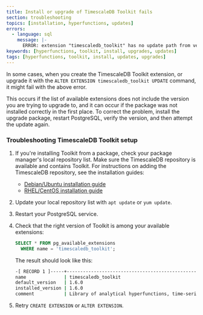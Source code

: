 ```yaml
---
title: Install or upgrade of TimescaleDB Toolkit fails
section: troubleshooting
topics: [installation, hyperfunctions, updates]
errors:
  - language: sql
    message: |-
      ERROR: extension "timescaledb_toolkit" has no update path from version "1.2" to version "1.3"
keywords: [hyperfunctions, toolkit, install, upgrades, updates]
tags: [hyperfunctions, toolkit, install, updates, upgrades]
---
```


<!---
* Keep this section in alphabetical order
* Use this format for writing troubleshooting sections:
 - Cause: What causes the problem?
 - Consequence: What does the user see when they hit this problem?
 - Fix/Workaround: What can the user do to fix or work around the problem? Provide a "Resolving" Procedure if required.
 - Result: When the user applies the fix, what is the result when the same action is applied?
* Copy this comment at the top of every troubleshooting page
-->

In some cases, when you create the TimescaleDB Toolkit extension, or upgrade it
with the `ALTER EXTENSION timescaledb_toolkit UPDATE` command, it might fail
with the above error.

This occurs if the list of available extensions does not include the version you
are trying to upgrade to, and it can occur if the package was not installed
correctly in the first place. To correct the problem, install the upgrade
package, restart PostgreSQL, verify the version, and then attempt the update
again.

<procedure>

### Troubleshooting TimescaleDB Toolkit setup

1.  If you're installing Toolkit from a package, check your package manager's
    local repository list. Make sure the TimescaleDB repository is available and
    contains Toolkit. For instructions on adding the TimescaleDB repository, see
    the installation guides:
    *   [Debian/Ubuntu installation guide][deb-install]
    *   [RHEL/CentOS installation guide][rhel-install]
1.  Update your local repository list with `apt update` or `yum update`.
1.  Restart your PostgreSQL service.
1.  Check that the right version of Toolkit is among your available extensions:

    ```sql
    SELECT * FROM pg_available_extensions
      WHERE name = 'timescaledb_toolkit';
    ```

    The result should look like this:

    ```bash
    -[ RECORD 1 ]-----+--------------------------------------------------------------------------------------
    name              | timescaledb_toolkit
    default_version   | 1.6.0
    installed_version | 1.6.0
    comment           | Library of analytical hyperfunctions, time-series pipelining, and other SQL utilities
    ```

1.  Retry `CREATE EXTENSION` or `ALTER EXTENSION`.

</procedure>

[deb-install]: /install/:currentVersion:/self-hosted/installation-debian/
[rhel-install]: /install/:currentVersion:/self-hosted/installation-redhat/
